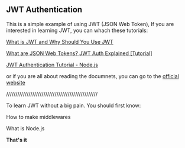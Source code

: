 ## JWT Authentication

This is a simple example of using JWT (JSON Web Token),
If you are interested in learning JWT, you can whach these tutorials:

[What is JWT and Why Should You Use JWT](https://www.youtube.com/watch?v=7Q17ubqLfaM&t=287s)

[What are JSON Web Tokens? JWT Auth Explained [Tutorial]](https://www.youtube.com/watch?v=x5gLL8-M9Fo)

[JWT Authentication Tutorial - Node.js](https://www.youtube.com/watch?v=mbsmsi7l3r4)

or if you are all about reading the documnets, you can go to the [official website](https://jwt.io/)

/////////////////////////////////////////////////

To learn JWT without a big pain. You should first know:

How to make middlewares

What is Node.js

**That's it**
